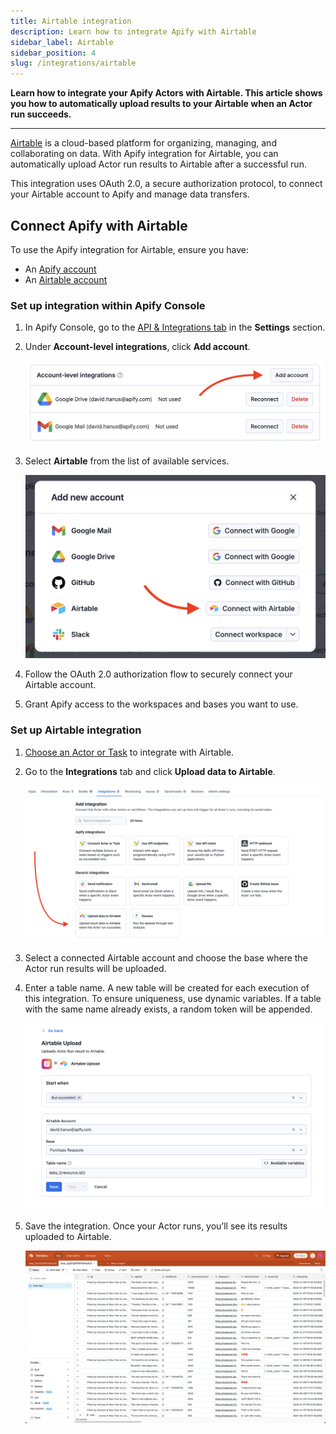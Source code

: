 ```yaml
---
title: Airtable integration
description: Learn how to integrate Apify with Airtable
sidebar_label: Airtable
sidebar_position: 4
slug: /integrations/airtable
---
```


**Learn how to integrate your Apify Actors with Airtable. This article shows you how to automatically upload results to your Airtable when an Actor run succeeds.**

---

[Airtable](https://www.airtable.com/)  is a cloud-based platform for organizing, managing, and collaborating on data. With Apify integration for Airtable, you can automatically upload Actor run results to Airtable after a successful run.

This integration uses OAuth 2.0, a secure authorization protocol, to connect your Airtable account to Apify and manage data transfers.

## Connect Apify with Airtable

To use the Apify integration for Airtable, ensure you have:

- An [Apify account](https://console.apify.com/)
- An [Airtable account](https://www.airtable.com/)

### Set up integration within Apify Console

1. In Apify Console, go to the [API & Integrations tab](https://console.apify.com/settings/integrations) in the **Settings** section.
1. Under **Account-level integrations**, click **Add account**.

    ![Add account button in Account-level integrations section of the settings](../images/airtable/connect-account-1.png)

1. Select **Airtable** from the list of available services.

    ![Connect with Airtable button among other buttons for connection of other available services](../images/airtable/connect-account-2.png)

1. Follow the OAuth 2.0 authorization flow to securely connect your Airtable account.

1. Grant Apify access to the workspaces and bases you want to use.

### Set up Airtable integration

1. [Choose an Actor or Task](https://console.apify.com/actors) to integrate with Airtable.

1. Go to the **Integrations** tab and click **Upload data to Airtable**.

    ![Airtable integration option among other available integrations](../images/airtable/set-up-integration-1.png)

1. Select a connected Airtable account and choose the base where the Actor run results will be uploaded.

1. Enter a table name. A new table will be created for each execution of this integration. To ensure uniqueness, use dynamic variables. If a table with the same name already exists, a random token will be appended.

    ![Airtable integration configuration form](../images/airtable/set-up-integration-2.png)

1. Save the integration. Once your Actor runs, you’ll see its results uploaded to Airtable.

    ![Airtable table filled with data](../images/airtable/set-up-integration-3.png)

